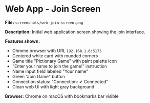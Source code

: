 # Web App - Join Screen

**File:** `screenshots/web-join-screen.png`

**Description:** Initial web application screen showing the join interface.

**Features shown:**
- Chrome browser with URL `192.168.1.6:5173`
- Centered white card with rounded corners
- Game title "Pictionary Game" with paint palette icon
- "Enter your name to join the game!" instruction
- Name input field labeled "Your name"
- Green "Join Game" button
- Connection status: "Connection: ✔ Connected"
- Clean web UI with light gray background

**Browser:** Chrome on macOS with bookmarks bar visible
